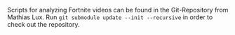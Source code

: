Scripts for analyzing Fortnite videos can be found in the Git-Repository from Mathias Lux. Run `git submodule update --init --recursive` in order to check out the repository.
